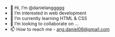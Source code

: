 - 👋 Hi, I’m @danielanggggg
- 👀 I’m interested in web development
- 🌱 I’m currently learning HTML & CSS
- 💞️ I’m looking to collaborate on ...
- 📫 How to reach me - ang.daniel06@gmail.com

<!---
danielanggggg/danielanggggg is a ✨ special ✨ repository because its `README.md` (this file) appears on your GitHub profile.
You can click the Preview link to take a look at your changes.
--->
